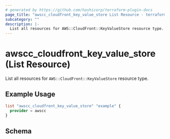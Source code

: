 ```yaml
---
# generated by https://github.com/hashicorp/terraform-plugin-docs
page_title: "awscc_cloudfront_key_value_store List Resource - terraform-provider-awscc"
subcategory: ""
description: |-
  List all resources for AWS::CloudFront::KeyValueStore resource type.
---
```


# awscc_cloudfront_key_value_store (List Resource)

List all resources for `AWS::CloudFront::KeyValueStore` resource type.

## Example Usage

```terraform
list "awscc_cloudfront_key_value_store" "example" {
  provider = awscc
}
```

<!-- schema generated by tfplugindocs -->
## Schema
